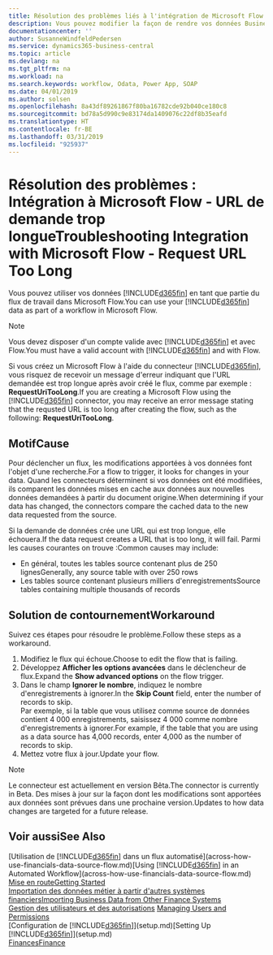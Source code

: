 ```yaml
---
title: Résolution des problèmes liés à l'intégration de Microsoft Flow | Microsoft Docs
description: Vous pouvez modifier la façon de rendre vos données Business Central disponibles sous forme de source de données et spécifier une URL OData de vos services Web pour générer un flux de travail automatisé.
documentationcenter: ''
author: SusanneWindfeldPedersen
ms.service: dynamics365-business-central
ms.topic: article
ms.devlang: na
ms.tgt_pltfrm: na
ms.workload: na
ms.search.keywords: workflow, Odata, Power App, SOAP
ms.date: 04/01/2019
ms.author: solsen
ms.openlocfilehash: 8a43df89261867f80ba16782cde92b040ce180c8
ms.sourcegitcommit: bd78a5d990c9e83174da1409076c22df8b35eafd
ms.translationtype: HT
ms.contentlocale: fr-BE
ms.lasthandoff: 03/31/2019
ms.locfileid: "925937"
---
```

# <a name="troubleshooting-integration-with-microsoft-flow---request-url-too-long"></a><span data-ttu-id="a249f-103">Résolution des problèmes : Intégration à Microsoft Flow - URL de demande trop longue</span><span class="sxs-lookup"><span data-stu-id="a249f-103">Troubleshooting Integration with Microsoft Flow - Request URL Too Long</span></span>
<span data-ttu-id="a249f-104">Vous pouvez utiliser vos données [!INCLUDE[d365fin](includes/d365fin_md.md)] en tant que partie du flux de travail dans Microsoft Flow.</span><span class="sxs-lookup"><span data-stu-id="a249f-104">You can use your [!INCLUDE[d365fin](includes/d365fin_md.md)] data as part of a workflow in Microsoft Flow.</span></span>  

> [!NOTE]  
>   <span data-ttu-id="a249f-105">Vous devez disposer d'un compte valide avec [!INCLUDE[d365fin](includes/d365fin_md.md)] et avec Flow.</span><span class="sxs-lookup"><span data-stu-id="a249f-105">You must have a valid account with [!INCLUDE[d365fin](includes/d365fin_md.md)] and with Flow.</span></span>  

<span data-ttu-id="a249f-106">Si vous créez un Microsoft Flow à l'aide du connecteur [!INCLUDE[d365fin](includes/d365fin_md.md)], vous risquez de recevoir un message d'erreur indiquant que l'URL demandée est trop longue après avoir créé le flux, comme par exemple : **RequestUriTooLong**.</span><span class="sxs-lookup"><span data-stu-id="a249f-106">If you are creating a Microsoft Flow using the [!INCLUDE[d365fin](includes/d365fin_md.md)] connector, you may receive an error message stating that the requsted URL is too long after creating the flow, such as the following: **RequestUriTooLong**.</span></span>

## <a name="cause"></a><span data-ttu-id="a249f-107">Motif</span><span class="sxs-lookup"><span data-stu-id="a249f-107">Cause</span></span>
<span data-ttu-id="a249f-108">Pour déclencher un flux, les modifications apportées à vos données font l'objet d'une recherche.</span><span class="sxs-lookup"><span data-stu-id="a249f-108">For a flow to trigger, it looks for changes in your data.</span></span> <span data-ttu-id="a249f-109">Quand les connecteurs déterminent si vos données ont été modifiées, ils comparent les données mises en cache aux données aux nouvelles données demandées à partir du document origine.</span><span class="sxs-lookup"><span data-stu-id="a249f-109">When determining if your data has changed, the connectors compare the cached data to the new data requested from the source.</span></span>  

<span data-ttu-id="a249f-110">Si la demande de données crée une URL qui est trop longue, elle échouera.</span><span class="sxs-lookup"><span data-stu-id="a249f-110">If the data request creates a URL that is too long, it will fail.</span></span> <span data-ttu-id="a249f-111">Parmi les causes courantes on trouve :</span><span class="sxs-lookup"><span data-stu-id="a249f-111">Common causes may include:</span></span>
- <span data-ttu-id="a249f-112">En général, toutes les tables source contenant plus de 250 lignes</span><span class="sxs-lookup"><span data-stu-id="a249f-112">Generally, any source table with over 250 rows</span></span>
- <span data-ttu-id="a249f-113">Les tables source contenant plusieurs milliers d'enregistrements</span><span class="sxs-lookup"><span data-stu-id="a249f-113">Source tables containing multiple thousands of records</span></span>

## <a name="workaround"></a><span data-ttu-id="a249f-114">Solution de contournement</span><span class="sxs-lookup"><span data-stu-id="a249f-114">Workaround</span></span>
<span data-ttu-id="a249f-115">Suivez ces étapes pour résoudre le problème.</span><span class="sxs-lookup"><span data-stu-id="a249f-115">Follow these steps as a workaround.</span></span>
1. <span data-ttu-id="a249f-116">Modifiez le flux qui échoue.</span><span class="sxs-lookup"><span data-stu-id="a249f-116">Choose to edit the flow that is failing.</span></span>
2. <span data-ttu-id="a249f-117">Développez **Afficher les options avancées** dans le déclencheur de flux.</span><span class="sxs-lookup"><span data-stu-id="a249f-117">Expand the **Show advanced options** on the flow trigger.</span></span>
3. <span data-ttu-id="a249f-118">Dans le champ **Ignorer le nombre**, indiquez le nombre d'enregistrements à ignorer.</span><span class="sxs-lookup"><span data-stu-id="a249f-118">In the **Skip Count** field, enter the number of records to skip.</span></span>  
<span data-ttu-id="a249f-119">Par exemple, si la table que vous utilisez comme source de données contient 4 000 enregistrements, saisissez 4 000 comme nombre d'enregistrements à ignorer.</span><span class="sxs-lookup"><span data-stu-id="a249f-119">For example, if the table that you are using as a data source has 4,000 records, enter 4,000 as the number of records to skip.</span></span>
4. <span data-ttu-id="a249f-120">Mettez votre flux à jour.</span><span class="sxs-lookup"><span data-stu-id="a249f-120">Update your flow.</span></span>

> [!NOTE]  
> <span data-ttu-id="a249f-121">Le connecteur est actuellement en version Bêta.</span><span class="sxs-lookup"><span data-stu-id="a249f-121">The connector is currently in Beta.</span></span> <span data-ttu-id="a249f-122">Des mises à jour sur la façon dont les modifications sont apportées aux données sont prévues dans une prochaine version.</span><span class="sxs-lookup"><span data-stu-id="a249f-122">Updates to how data changes are targeted for a future release.</span></span>


## <a name="see-also"></a><span data-ttu-id="a249f-123">Voir aussi</span><span class="sxs-lookup"><span data-stu-id="a249f-123">See Also</span></span>
<span data-ttu-id="a249f-124">[Utilisation de [!INCLUDE[d365fin](includes/d365fin_md.md)] dans un flux automatisé](across-how-use-financials-data-source-flow.md)</span><span class="sxs-lookup"><span data-stu-id="a249f-124">[Using [!INCLUDE[d365fin](includes/d365fin_md.md)] in an Automated Workflow](across-how-use-financials-data-source-flow.md)</span></span>  
[<span data-ttu-id="a249f-125">Mise en route</span><span class="sxs-lookup"><span data-stu-id="a249f-125">Getting Started</span></span>](product-get-started.md)  
[<span data-ttu-id="a249f-126">Importation des données métier à partir d'autres systèmes financiers</span><span class="sxs-lookup"><span data-stu-id="a249f-126">Importing Business Data from Other Finance Systems</span></span>](across-import-data-configuration-packages.md)  
<span data-ttu-id="a249f-127">[Gestion des utilisateurs et des autorisations](ui-how-users-permissions.md)  </span><span class="sxs-lookup"><span data-stu-id="a249f-127">[Managing Users and Permissions](ui-how-users-permissions.md)  </span></span>  
<span data-ttu-id="a249f-128">[Configuration de [!INCLUDE[d365fin](includes/d365fin_md.md)]](setup.md)</span><span class="sxs-lookup"><span data-stu-id="a249f-128">[Setting Up [!INCLUDE[d365fin](includes/d365fin_md.md)]](setup.md)</span></span>  
[<span data-ttu-id="a249f-129">Finances</span><span class="sxs-lookup"><span data-stu-id="a249f-129">Finance</span></span>](finance.md)  
